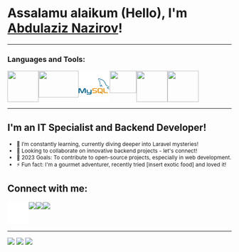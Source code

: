 <h1>Assalamu alaikum (Hello), I'm <a href="https://t.me/cyber_senior" target="_blank">Abdulaziz Nazirov</a>!</h1>
<hr>  

<h3>Languages and Tools:</h3>
<div style="display: flex">
  <img src="https://cdn-icons-png.flaticon.com/128/5968/5968332.png" width="70px" height="70px">  
  <img src="https://cdn.icon-icons.com/icons2/2699/PNG/512/laravel_logo_icon_170314.png" width="90px" height="60px"> 
  <img src="https://raw.githubusercontent.com/devicons/devicon/master/icons/mysql/mysql-original-wordmark.svg" alt="mysql" width="70px" height="70px"/> 
  <img src="https://cdn-icons-png.flaticon.com/512/3094/3094453.png" width="60px" height="50px">  
  <img src="https://cdn-icons-png.flaticon.com/512/733/733609.png" width="70px" height="70px">  
  <img src="https://cdn-icons-png.flaticon.com/512/136/136443.png" width="70px" height="70px" >
</div>
<hr>

<h2>I'm an IT Specialist and Backend Developer!</h2>
<ul style="font-size: 12px">
  <li>🌱 I’m constantly learning, currently diving deeper into Laravel mysteries!</li>
  <li>👯 Looking to collaborate on innovative backend projects - let's connect!</li>
  <li>🥅 2023 Goals: To contribute to open-source projects, especially in web development.</li>
  <li>⚡ Fun fact: I'm a gourmet adventurer, recently tried [insert exotic food] and loved it!</li>
</ul>
                             
<h2>Connect with me:</h2>
<div style="display: flex">   
  <a href="#"><img src="https://raw.githubusercontent.com/codeSTACKr/codeSTACKr/master/img/globe-dark.svg"></a> 
  <a href="https://instagram.com/nazirov_dev/"><img src="https://cdn-icons-png.flaticon.com/512/174/174855.png" width="23px"></a> 
  <a href="https://t.me/cyber_senior"><img src="https://cdn-icons-png.flaticon.com/512/2111/2111646.png" width="24px"></a>                                                                                
  <a href="https://facebook.com/nazirovdev/"><img src="https://cdn-icons-png.flaticon.com/512/174/174848.png" width="23px"></a>
</div>
<hr>

<img src="https://github-readme-stats.vercel.app/api/top-langs/?username=Nazirov-Dev&show_icons=true&theme=radical">
<img src="https://github-readme-stats.vercel.app/api?username=Nazirov-Dev&count_private=false&show_icons=true&theme=radical">
<a href="https://wakatime.com/@155950c3-05de-4747-8d5c-a23f99f7da30">
  <img src="https://wakatime.com/badge/user/155950c3-05de-4747-8d5c-a23f99f7da30.svg">
</a>
<!-- Add a section for your projects here if you like -->
<!-- <h2>Some of My Favorite Projects:</h2> -->
<!-- Describe your projects here -->
